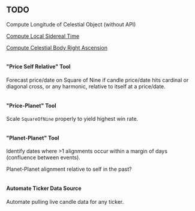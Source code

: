 
## TODO


Compute Longitude of Celestial Object (without API)

[Compute Local Sidereal Time](https://astronomy.stackexchange.com/questions/24859/local-sidereal-time)

[Compute Celestial Body Right Ascension](https://astronomy.stackexchange.com/questions/30355/how-to-calculate-the-ground-track-of-the-moons-position-on-the-earths-surface#:~:text=longitude%20can%20be%20found%20by,%2C%20time%2C%20and%20longitude.)

```asm
```
#### "Price Self Relative" Tool
Forecast price/date on Square of Nine if candle price/date hits cardinal or diagonal cross, or any harmonic, relative to itself at a price/date.
```asm
```
#### "Price-Planet" Tool
Scale `SquareOfNine` properly to yield highest win rate.
```asm
```
#### "Planet-Planet" Tool
Identify dates where >1 alignments occur within a margin of days (confluence between events).

Planet-Planet alignment relative to self in the past?
```asm
```
#### Automate Ticker Data Source
Automate pulling live candle data for any ticker.
